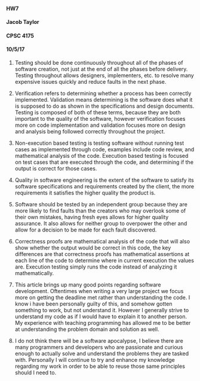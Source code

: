 ####  HW7
#### Jacob Taylor
#### CPSC 4175
#### 10/5/17

1) Testing should be done continuously throughout all of the phases of software creation, not just at the end of all the phases before delivery. Testing throughout allows designers, implementers, etc. to resolve many expensive issues quickly and reduce faults in the next phase.

2) Verification refers to determining whether a process has been correctly implemented. Validation means determining is the software does what it is supposed to do as shown in the specifications and design documents. Testing is composed of both of these terms, because they are both important to the quality of the software, however verification focuses more on code implementation and validation focuses more on design and analysis being followed correctly throughout the project.

3) Non-execution based testing is testing software without running test cases as implemented through code, examples include code review, and mathematical analysis of the code. Execution based testing is focused on test cases that are executed through the code, and determining if the output is correct for those cases.

4) Quality in software engineering is the extent of the software to satisfy its software specifications and requirements created by the client, the more requirements it satisfies the higher quality the product is.

5) Software should be tested by an independent group because they are more likely to find faults than the creators who may overlook some of their own mistakes, having fresh eyes allows for higher quality assurance. It also allows for neither group to overpower the other and allow for a decision to be made for each fault discovered.

6) Correctness proofs are mathematical analysis of the code that will also show whether the output would be correct in this code, the key differences are that correctness proofs has mathematical assertions at each line of the code to determine where in current execution the values are. Execution testing simply runs the code instead of analyzing it mathematically.

7) This article brings up many good points regarding software development. Oftentimes when writing a very large project we focus more on getting the deadline met rather than understanding the code. I know i have been personally guilty of this, and somehow gotten something to work, but not understand it. However I generally strive to understand my code as if I would have to explain it to another person. My experience with teaching programming has allowed me to be better at understanding the problem domain and solution as well.

8) I do not think there will be a software apocalypse, I believe there are many programmers and developers who are passionate and curious enough to actually solve and understand the problems they are tasked with. Personally I will continue to try and enhance my knowledge regarding my work in order to be able to reuse those same principles should I need to.